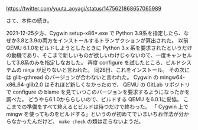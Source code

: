 https://twitter.com/yuuta_aoyagi/status/1475621868657065989

さて、本件の続き。

2021-12-25夕方、Cygwin setup-x86*.exe で Python 3.9系を指定したら、なぜか3.8と3.9の両方をインストールするトランザクションが算出された。
以前 QEMU 6.1.0をビルドしようとしたときに Python 3.x 系を要求されたというだけの動機であり、そこまで新しいものが欲しいわけじゃないので、一度キャンセルして3.8系のみを指定しなおした。
再度 configure を試したところ、ビルドシステムの ninja が足りないと言われた。
同26日、これをインストール。
その次には glib-gthread のバージョンが合わないと言われた。
Cygwin の mingw64-x86_64-glib2.0 はそれほど新しくなかったので、 QEMU の GitLab リポジトリで configure の blame を見ていつこのバージョンを要求するようになったかを調べた。
どうやら6.1.0かららしいので、ビルドする QEMU を6.0.1に妥協。
ここまでの準備をすべて終えるとビルドは待つだけで終わった。
「 Cygwin 上で mingw を使ってものをビルドする」というのが初めてでいまいちお作法が分からなかったんだけど、 `make check` の類は走らないようだ。
